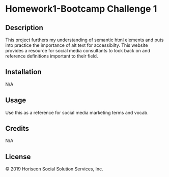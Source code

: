 # Homework1-Bootcamp Challenge 1

## Description

This project furthers my understanding of semantic html elements and puts into practice 
the importance of alt text for accessibilty. This website provides a resource for 
social media consultants to look back on and reference definitions important to their field. 

## Installation
N/A

## Usage

Use this as a reference for social media marketing terms and vocab.

## Credits
N/A

## License
&copy; 2019 Horiseon Social Solution Services, Inc.


